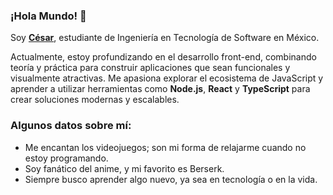 ### ¡Hola Mundo! 👋

Soy [**César**](https://cgamcs.vercel.app/), estudiante de Ingeniería en Tecnología de Software en México.

Actualmente, estoy profundizando en el desarrollo front-end, combinando teoría y práctica para construir aplicaciones que sean funcionales y visualmente atractivas. Me apasiona explorar el ecosistema de JavaScript y aprender a utilizar herramientas como **Node.js**, **React** y **TypeScript** para crear soluciones modernas y escalables.

### Algunos datos sobre mí:  
- Me encantan los videojuegos; son mi forma de relajarme cuando no estoy programando.  
- Soy fanático del anime, y mi favorito es Berserk.  
- Siempre busco aprender algo nuevo, ya sea en tecnología o en la vida.
